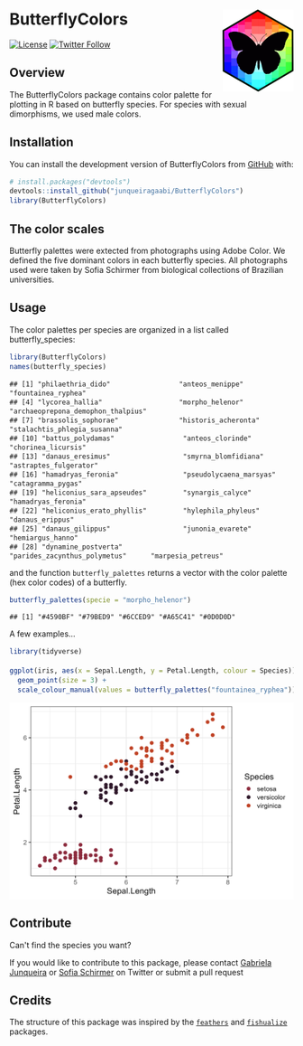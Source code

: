 
# **ButterflyColors** <img src="man/figures/hexologo_butterfly.png" align="right" width="25%" />

<!-- badges: start -->

[![License](https://img.shields.io/badge/license-GPL-blueviolet.svg?style=flat)](https://github.com/junqueiragaabi/ButterflyColors/blob/master/LICENSE.md)
[![Twitter Follow](https://img.shields.io/twitter/follow/junqueiragaabi?style=social)](https://twitter.com/junqueiragaabi)

<!-- badges: end -->

## Overview

The ButterflyColors package contains color palette for plotting in R based on butterfly species.
For species with sexual dimorphisms, we used male colors.

## Installation

You can install the development version of ButterflyColors from [GitHub](https://github.com/) with:

``` r
# install.packages("devtools")
devtools::install_github("junqueiragaabi/ButterflyColors")
library(ButterflyColors)
```
## The color scales

Butterfly palettes were extected from photographs using Adobe Color. We defined the five dominant colors in each butterfly species.
All photographs used were taken by Sofia Schirmer from biological collections of Brazilian universities.


## Usage

The color palettes per species are organized in a list called butterfly_species:

``` r
library(ButterflyColors)
names(butterfly_species)
```
    ## [1] "philaethria_dido"                 "anteos_menippe"                   "fountainea_ryphea"
    ## [4] "lycorea_hallia"                   "morpho_helenor"                  "archaeoprepona_demophon_thalpius"
    ## [7] "brassolis_sophorae"               "historis_acheronta"               "stalachtis_phlegia_susanna"
    ## [10] "battus_polydamas"                 "anteos_clorinde"                  "chorinea_licursis"
    ## [13] "danaus_eresimus"                  "smyrna_blomfidiana"               "astraptes_fulgerator"
    ## [16] "hamadryas_feronia"                "pseudolycaena_marsyas"            "catagramma_pygas"
    ## [19] "heliconius_sara_apseudes"         "synargis_calyce"                  "hamadryas_feronia"
    ## [22] "heliconius_erato_phyllis"         "hylephila_phyleus"                "danaus_erippus"
    ## [25] "danaus_gilippus"                  "junonia_evarete"                  "hemiargus_hanno"
    ## [28] "dynamine_postverta"               "parides_zacynthus_polymetus"      "marpesia_petreus"

and the function `butterfly_palettes` returns a vector with the color palette (hex color codes) of a butterfly.

``` r
butterfly_palettes(specie = "morpho_helenor")
```
    ## [1] "#4590BF" "#79BED9" "#6CCED9" "#A65C41" "#0D0D0D"

A few examples...

```r
library(tidyverse)

ggplot(iris, aes(x = Sepal.Length, y = Petal.Length, colour = Species)) +
  geom_point(size = 3) +
  scale_colour_manual(values = butterfly_palettes("fountainea_ryphea"))
```

<img src="man/figures/fountainea_ryphea_plot.png" style="display: block; margin: auto;" />


## Contribute

Can't find the species you want?

If you would like to contribute to this package, please contact [Gabriela Junqueira](https://twitter.com/junqueiragaabi)
or [Sofia Schirmer](https://twitter.com/xixirmer) on Twitter or submit a pull request

## Credits

The structure of this package was inspired by the [`feathers`](https://github.com/shandiya/feathers) and [`fishualize`](https://github.com/nschiett/fishualize) packages.